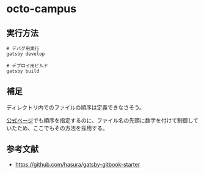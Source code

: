 # octo-campus

## 実行方法

```shell
# デバグ用実行
gatsby develop

# デプロイ用ビルド
gatsby build
```

## 補足

ディレクトリ内でのファイルの順序は定義できなさそう。  

[公式ページ](https://github.com/hasura/learn-graphql/tree/master/tutorials/frontend/react-apollo-hooks/tutorial-site/content)でも順序を指定するのに、ファイル名の先頭に数字を付けて制御していたため、ここでもその方法を採用する。  

## 参考文献

- <https://github.com/hasura/gatsby-gitbook-starter>
